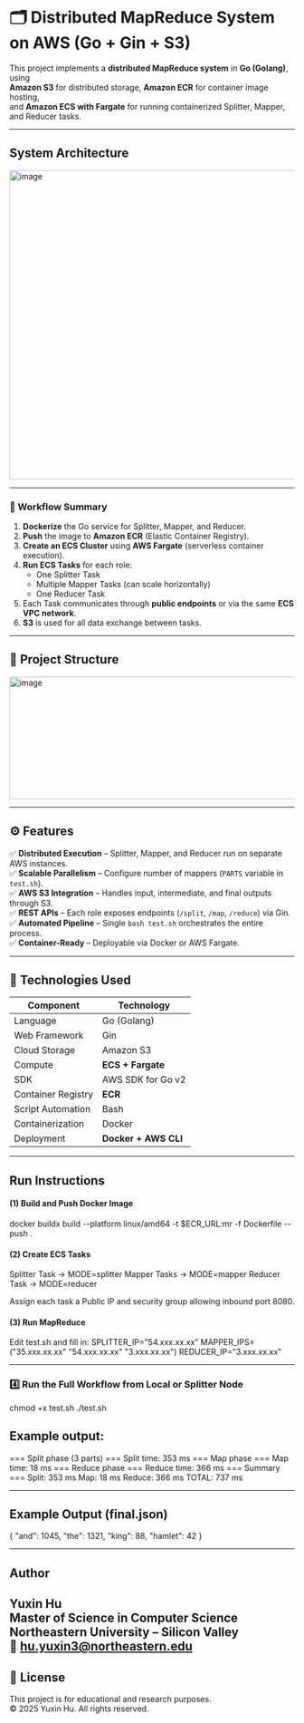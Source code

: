 # 🗂️ Distributed MapReduce System on AWS (Go + Gin + S3)

This project implements a **distributed MapReduce system** in **Go (Golang)**, using  
**Amazon S3** for distributed storage, **Amazon ECR** for container image hosting,  
and **Amazon ECS with Fargate** for running containerized Splitter, Mapper, and Reducer tasks.

---

## System Architecture
<img width="561" height="546" alt="image" src="https://github.com/user-attachments/assets/7dc1949d-4f23-47d0-a47f-7a82cf5bdff6" />


---
### 🧩 Workflow Summary
1. **Dockerize** the Go service for Splitter, Mapper, and Reducer.  
2. **Push** the image to **Amazon ECR** (Elastic Container Registry).  
3. **Create an ECS Cluster** using **AWS Fargate** (serverless container execution).  
4. **Run ECS Tasks** for each role:
   - One Splitter Task
   - Multiple Mapper Tasks (can scale horizontally)
   - One Reducer Task
5. Each Task communicates through **public endpoints** or via the same **ECS VPC network**.
6. **S3** is used for all data exchange between tasks.

---

## 🧱 Project Structure
<img width="635" height="216" alt="image" src="https://github.com/user-attachments/assets/2f798850-2866-47a5-a214-d27877c76965" />

---

## ⚙️ Features

✅ **Distributed Execution** – Splitter, Mapper, and Reducer run on separate AWS instances.  
✅ **Scalable Parallelism** – Configure number of mappers (`PARTS` variable in `test.sh`).  
✅ **AWS S3 Integration** – Handles input, intermediate, and final outputs through S3.  
✅ **REST APIs** – Each role exposes endpoints (`/split`, `/map`, `/reduce`) via Gin.  
✅ **Automated Pipeline** – Single `bash test.sh` orchestrates the entire process.  
✅ **Container-Ready** – Deployable via Docker or AWS Fargate.

---

## 🧰 Technologies Used

| Component         | Technology          |
|-------------------|---------------------|
| Language          | Go (Golang)         |
| Web Framework     | Gin                 |
| Cloud Storage     | Amazon S3           |
| Compute           | **ECS + Fargate**   |
| SDK               | AWS SDK for Go v2   |
| Container Registry| **ECR**             |
| Script Automation | Bash                |
| Containerization  | Docker              |
| Deployment        | **Docker + AWS CLI**|

---

## Run Instructions

#### (1) Build and Push Docker Image
docker buildx build --platform linux/amd64 -t $ECR_URL:mr -f Dockerfile --push .

#### (2) Create ECS Tasks
Splitter Task → MODE=splitter
Mapper Tasks → MODE=mapper
Reducer Task → MODE=reducer

Assign each task a Public IP and security group allowing inbound port 8080.

#### (3) Run MapReduce
Edit test.sh and fill in:
SPLITTER_IP="54.xxx.xx.xx"
MAPPER_IPS=("35.xxx.xx.xx" "54.xxx.xx.xx" "3.xxx.xx.xx")
REDUCER_IP="3.xxx.xx.xx"


---

### 4️⃣ Run the Full Workflow from Local or Splitter Node

chmod +x test.sh
./test.sh


## Example output:
=== Split phase (3 parts) ===
Split time: 353 ms
=== Map phase ===
Map time: 18 ms
=== Reduce phase ===
Reduce time: 366 ms
=== Summary ===
Split:  353 ms
Map:    18 ms
Reduce: 366 ms
TOTAL:  737 ms

---

## Example Output (final.json)

{
  "and": 1045,
  "the": 1321,
  "king": 88,
  "hamlet": 42
}

---

## Author

**Yuxin Hu**  
Master of Science in Computer Science  
**Northeastern University – Silicon Valley**  
📧 hu.yuxin3@northeastern.edu  
---

## 🧩 License

This project is for educational and research purposes.  
© 2025 Yuxin Hu. All rights reserved.
